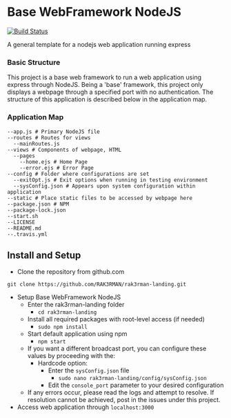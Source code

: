 # Base WebFramework NodeJS
[![Build Status](https://travis-ci.org/RAK3RMAN/rak3rman-landing.svg?branch=master)](https://travis-ci.org/RAK3RMAN/rak3rman-landing)

A general template for a nodejs web application running express

### Basic Structure
This project is a base web framework to run a web application using express through NodeJS. Being a 'base' framework, this project only displays a webpage through a specified port with no authentication. The structure of this application is described below in the application map.

### Application Map
```
--app.js # Primary NodeJS file
--routes # Routes for views
  --mainRoutes.js
--views # Components of webpage, HTML
  --pages
    --home.ejs # Home Page
    --error.ejs # Error Page
--config # Folder where configurations are set
  --exitOpt.js # Exit options when running in testing environment
  --sysConfig.json # Appears upon system configuration within application
--static # Place static files to be accessed by webpage here
--package.json # NPM 
--package-lock.json
--start.sh
--LICENSE
--README.md
--.travis.yml
```

## Install and Setup
- Clone the repository from github.com
```
git clone https://github.com/RAK3RMAN/rak3rman-landing.git
```
- Setup Base WebFramework NodeJS
    - Enter the rak3rman-landing folder
        - `cd rak3rman-landing`
    - Install all required packages with root-level access (if needed)
        - `sudo npm install`    
    - Start default application using npm
        - `npm start`
    - If you want a different broadcast port, you can configure these values by proceeding with the:
        - Hardcode option:
            - Enter the `sysConfig.json` file
                - `sudo nano rak3rman-landing/config/sysConfig.json`
            - Edit the `console_port` parameter to your desired configuration
    - If any errors occur, please read the logs and attempt to resolve. If resolution cannot be achieved, post in the issues under this project. 
- Access web application through `localhost:3000`
